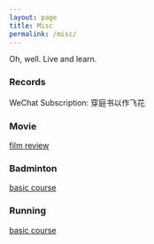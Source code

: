 ```yaml
---
layout: page
title: Misc
permalink: /misc/
---
```


Oh, well. Live and learn.

### Records
WeChat Subscription: 穿庭书以作飞花

### Movie
[film review](https://movie.douban.com/review/best/)

### Badminton
[basic course](https://www.bilibili.com/video/av6495854?from=search&seid=14871151262699516549)

### Running
[basic course](https://www.bilibili.com/video/av32138247?from=search&seid=2940985997050758634)
<!-- - [Clean USAID Greenbook Data](/miscellany/clean-usaid-greenbook-data/)
- [Journal of Peace Research *.bst File](/miscellany/journal-of-peace-research-bst-file/)
- [My Custom Beamer Style](/miscellany/my-custom-clemson-themed-beamer-style/) -->

